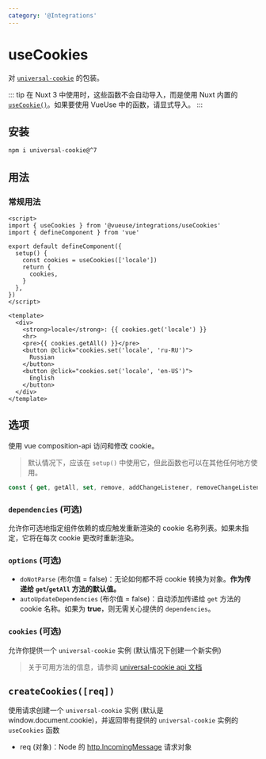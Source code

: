 ```yaml
---
category: '@Integrations'
---
```


# useCookies

对 [`universal-cookie`](https://www.npmjs.com/package/universal-cookie) 的包装。

::: tip
在 Nuxt 3 中使用时，这些函数不会自动导入，而是使用 Nuxt 内置的 [`useCookie()`](https://v3.nuxtjs.org/api/composables/use-cookie)。如果要使用 VueUse 中的函数，请显式导入。
:::

## 安装

```bash
npm i universal-cookie@^7
```

## 用法

### 常规用法

```vue
<script>
import { useCookies } from '@vueuse/integrations/useCookies'
import { defineComponent } from 'vue'

export default defineComponent({
  setup() {
    const cookies = useCookies(['locale'])
    return {
      cookies,
    }
  },
})
</script>

<template>
  <div>
    <strong>locale</strong>: {{ cookies.get('locale') }}
    <hr>
    <pre>{{ cookies.getAll() }}</pre>
    <button @click="cookies.set('locale', 'ru-RU')">
      Russian
    </button>
    <button @click="cookies.set('locale', 'en-US')">
      English
    </button>
  </div>
</template>
```

## 选项

使用 vue composition-api 访问和修改 cookie。

> 默认情况下，应该在 `setup()` 中使用它，但此函数也可以在其他任何地方使用。

```ts
const { get, getAll, set, remove, addChangeListener, removeChangeListener } = useCookies(['cookie-name'], { doNotParse: false, autoUpdateDependencies: false })
```

### `dependencies` (可选)

允许你可选地指定组件依赖的或应触发重新渲染的 cookie 名称列表。如果未指定，它将在每次 cookie 更改时重新渲染。

### `options` (可选)

- `doNotParse` (布尔值 = false)：无论如何都不将 cookie 转换为对象。**作为传递给 `get`/`getAll` 方法的默认值。**
- `autoUpdateDependencies` (布尔值 = false)：自动添加传递给 `get` 方法的 cookie 名称。如果为 **true**，则无需关心提供的 `dependencies`。

### `cookies` (可选)

允许你提供一个 `universal-cookie` 实例 (默认情况下创建一个新实例)

> 关于可用方法的信息，请参阅 [universal-cookie api 文档](https://www.npmjs.com/package/universal-cookie#api---cookies-class)

## `createCookies([req])`

使用请求创建一个 `universal-cookie` 实例 (默认是 window.document.cookie)，并返回带有提供的 `universal-cookie` 实例的 `useCookies` 函数

- req (对象)：Node 的 [http.IncomingMessage](https://nodejs.org/api/http.html#http_class_http_incomingmessage) 请求对象
